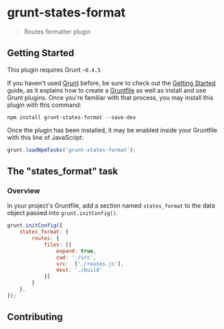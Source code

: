 # grunt-states-format

> Routes formatter plugin

## Getting Started
This plugin requires Grunt `~0.4.5`

If you haven't used [Grunt](http://gruntjs.com/) before, be sure to check out the [Getting Started](http://gruntjs.com/getting-started) guide, as it explains how to create a [Gruntfile](http://gruntjs.com/sample-gruntfile) as well as install and use Grunt plugins. Once you're familiar with that process, you may install this plugin with this command:

```shell
npm install grunt-states-format --save-dev
```

Once the plugin has been installed, it may be enabled inside your Gruntfile with this line of JavaScript:

```js
grunt.loadNpmTasks('grunt-states-format');
```

## The "states_format" task

### Overview
In your project's Gruntfile, add a section named `states_format` to the data object passed into `grunt.initConfig()`.

```js
grunt.initConfig({
    states_format: {
        routes: {
            files: [{
                expand: true,
                cwd: './src',
                src:  ['./routes.js'],
                dest: './build'
            }]
        }
    },
});
```

## Contributing
